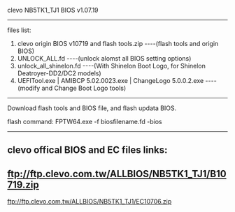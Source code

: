 clevo NB5TK1_TJ1 BIOS v1.07.19

****************************************

files list:
1. clevo origin BIOS v10719 and  flash tools.zip
----(flash tools and origin BIOS)
2. UNLOCK_ALL.fd
----(unlock alomst all BIOS setting options)
3. unlock_all_shinelon.fd
----(With Shinelon Boot Logo, for Shinelon Deatroyer-DD2/DC2 models)
4. UEFITool.exe | AMIBCP 5.02.0023.exe | ChangeLogo 5.0.0.2.exe 
----(modify and Change Boot Logo tools)

****************************************
Download flash tools and BIOS file, and flash updata BIOS. 

flash command:
FPTW64.exe -f biosfilename.fd -bios

****************************************

clevo offical BIOS and EC files links:
----
ftp://ftp.clevo.com.tw/ALLBIOS/NB5TK1_TJ1/B10719.zip
----
ftp://ftp.clevo.com.tw/ALLBIOS/NB5TK1_TJ1/EC10706.zip
